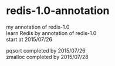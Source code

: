 # redis-1.0-annotation
my annotation of redis-1.0    
learn Redis by annotation of redis-1.0   
start at 2015/07/26  

pqsort completed by 2015/07/26  
zmalloc completed by 2015/07/28
